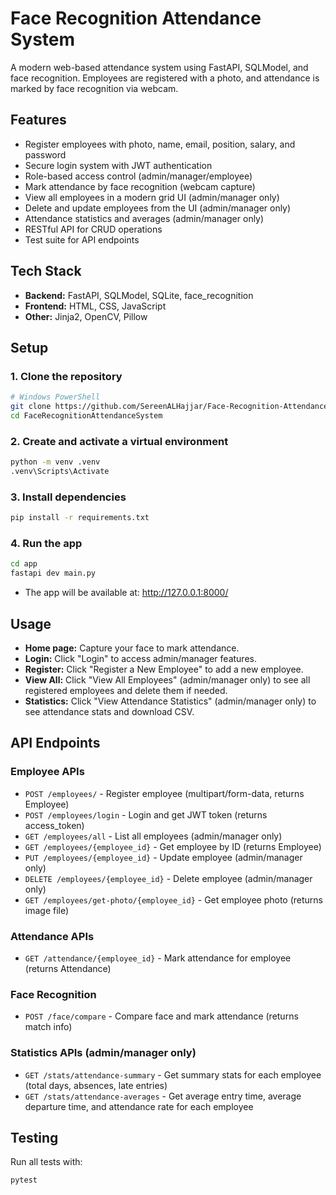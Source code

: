 # Face Recognition Attendance System

A modern web-based attendance system using FastAPI, SQLModel, and face recognition. Employees are registered with a photo, and attendance is marked by face recognition via webcam.

## Features
- Register employees with photo, name, email, position, salary, and password
- Secure login system with JWT authentication
- Role-based access control (admin/manager/employee)
- Mark attendance by face recognition (webcam capture)
- View all employees in a modern grid UI (admin/manager only)
- Delete and update employees from the UI (admin/manager only)
- Attendance statistics and averages (admin/manager only)
- RESTful API for CRUD operations
- Test suite for API endpoints

## Tech Stack
- **Backend:** FastAPI, SQLModel, SQLite, face_recognition
- **Frontend:** HTML, CSS, JavaScript 
- **Other:** Jinja2, OpenCV, Pillow

## Setup

### 1. Clone the repository
```sh
# Windows PowerShell
git clone https://github.com/SereenALHajjar/Face-Recognition-Attendance-System.git
cd FaceRecognitionAttendanceSystem
```

### 2. Create and activate a virtual environment
```sh
python -m venv .venv
.venv\Scripts\Activate
```

### 3. Install dependencies
```sh
pip install -r requirements.txt
```

### 4. Run the app
```sh
cd app
fastapi dev main.py
```

- The app will be available at: http://127.0.0.1:8000/

## Usage
- **Home page:** Capture your face to mark attendance.
- **Login:** Click "Login" to access admin/manager features.
- **Register:** Click "Register a New Employee" to add a new employee.
- **View All:** Click "View All Employees" (admin/manager only) to see all registered employees and delete them if needed.
- **Statistics:** Click "View Attendance Statistics" (admin/manager only) to see attendance stats and download CSV.

## API Endpoints

### Employee APIs
- `POST /employees/` - Register employee (multipart/form-data, returns Employee)
- `POST /employees/login` - Login and get JWT token (returns access_token)
- `GET /employees/all` - List all employees (admin/manager only)
- `GET /employees/{employee_id}` - Get employee by ID (returns Employee)
- `PUT /employees/{employee_id}` - Update employee (admin/manager only)
- `DELETE /employees/{employee_id}` - Delete employee (admin/manager only)
- `GET /employees/get-photo/{employee_id}` - Get employee photo (returns image file)

### Attendance APIs
- `GET /attendance/{employee_id}` - Mark attendance for employee (returns Attendance)

### Face Recognition
- `POST /face/compare` - Compare face and mark attendance (returns match info)

### Statistics APIs (admin/manager only)
- `GET /stats/attendance-summary` - Get summary stats for each employee (total days, absences, late entries)
- `GET /stats/attendance-averages` - Get average entry time, average departure time, and attendance rate for each employee

## Testing
Run all tests with:
```sh
pytest
```
